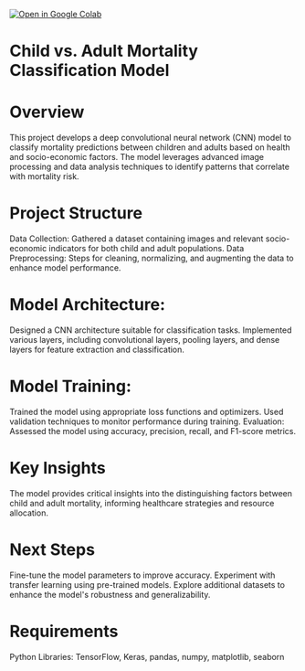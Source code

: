 [![Open in Google Colab](https://colab.research.google.com/assets/colab-badge.svg)](https://colab.research.google.com/github/MuhammadAbbas01/Child-v-Adult-Predic/blob/main/CNNs.ipynb)

# Child vs. Adult Mortality Classification Model
# Overview
This project develops a deep convolutional neural network (CNN) model to classify mortality predictions between children and adults based on health and socio-economic factors. The model leverages advanced image processing and data analysis techniques to identify patterns that correlate with mortality risk.

# Project Structure
Data Collection: Gathered a dataset containing images and relevant socio-economic indicators for both child and adult populations.
Data Preprocessing: Steps for cleaning, normalizing, and augmenting the data to enhance model performance.
# Model Architecture:
Designed a CNN architecture suitable for classification tasks.
Implemented various layers, including convolutional layers, pooling layers, and dense layers for feature extraction and classification.
# Model Training:
Trained the model using appropriate loss functions and optimizers.
Used validation techniques to monitor performance during training.
Evaluation: Assessed the model using accuracy, precision, recall, and F1-score metrics.
# Key Insights
The model provides critical insights into the distinguishing factors between child and adult mortality, informing healthcare strategies and resource allocation.

# Next Steps
Fine-tune the model parameters to improve accuracy.
Experiment with transfer learning using pre-trained models.
Explore additional datasets to enhance the model's robustness and generalizability.
# Requirements
Python
Libraries: TensorFlow, Keras, pandas, numpy, matplotlib, seaborn

